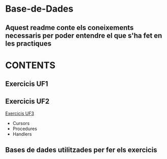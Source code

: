 # Base-de-Dades

## Aquest readme conte els coneixements necessaris per poder entendre el que s'ha fet en les practiques

# CONTENTS

## Exercicis UF1
## Exercicis UF2
<a href="https://github.com/JoseGomez23/Base-de-Dades/edit/main/UF3/Exercicis.md">Exercicis UF3</a>
  - Cursors
  - Procedures
  - Handlers
## Bases de dades utilitzades per fer els exercicis
